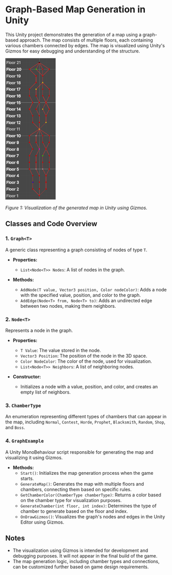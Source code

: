 # Graph-Based Map Generation in Unity

This Unity project demonstrates the generation of a map using a graph-based approach. The map consists of multiple floors, each containing various chambers connected by edges. The map is visualized using Unity's Gizmos for easy debugging and understanding of the structure.

![Graph Visualization](img/result.png)

*Figure 1: Visualization of the generated map in Unity using Gizmos.*

## Classes and Code Overview

### 1. `Graph<T>`

A generic class representing a graph consisting of nodes of type `T`.

- **Properties:**
  - `List<Node<T>> Nodes`: A list of nodes in the graph.

- **Methods:**
  - `AddNode(T value, Vector3 position, Color nodeColor)`: Adds a node with the specified value, position, and color to the graph.
  - `AddEdge(Node<T> from, Node<T> to)`: Adds an undirected edge between two nodes, making them neighbors.

### 2. `Node<T>`

Represents a node in the graph.

- **Properties:**
  - `T Value`: The value stored in the node.
  - `Vector3 Position`: The position of the node in the 3D space.
  - `Color NodeColor`: The color of the node, used for visualization.
  - `List<Node<T>> Neighbors`: A list of neighboring nodes.

- **Constructor:**
  - Initializes a node with a value, position, and color, and creates an empty list of neighbors.

### 3. `ChamberType`

An enumeration representing different types of chambers that can appear in the map, including `Normal`, `Contest`, `Horde`, `Prophet`, `Blacksmith`, `Random`, `Shop`, and `Boss`.

### 4. `GraphExample`

A Unity MonoBehaviour script responsible for generating the map and visualizing it using Gizmos.

- **Methods:**
  - `Start()`: Initializes the map generation process when the game starts.
  - `GenerateMap()`: Generates the map with multiple floors and chambers, connecting them based on specific rules.
  - `GetChamberColor(ChamberType chamberType)`: Returns a color based on the chamber type for visualization purposes.
  - `GenerateChamber(int floor, int index)`: Determines the type of chamber to generate based on the floor and index.
  - `OnDrawGizmos()`: Visualizes the graph's nodes and edges in the Unity Editor using Gizmos.


## Notes

- The visualization using Gizmos is intended for development and debugging purposes. It will not appear in the final build of the game.
- The map generation logic, including chamber types and connections, can be customized further based on game design requirements.
